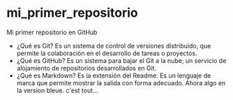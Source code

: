 # mi_primer_repositorio
Mi primer repositorio en GitHub

* ¿Qué es Git? 
Es un sistema de control de versiones distribuido, que permite la colaboración en el desarrollo de tareas o proyectos.
* ¿Qué es GitHub?
Es un sistema para bajar el Git a la nube; un servicio de alojamiento de repositorios desarrollados en Git.
* ¿Qué es Markdown?
Es la extensión del Readme. Es un lenguaje de marca que permite mostrar la salida con forma adecuado.
Ahora algo en la version bleue. c'est tout...

